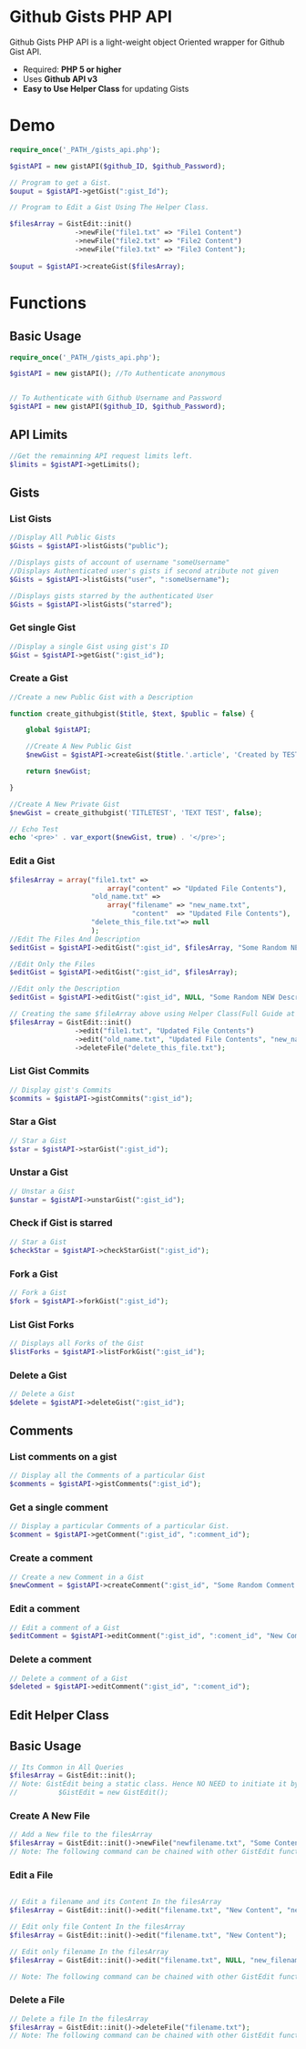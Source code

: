 Github Gists PHP API
=======

Github Gists PHP API is a light-weight object Oriented wrapper for Github Gist API.

  - Required: **PHP 5 or higher**
  - Uses **Github API v3**
  - **Easy to Use Helper Class** for updating Gists



# Demo

```php
require_once('_PATH_/gists_api.php');

$gistAPI = new gistAPI($github_ID, $github_Password);
```
```php
// Program to get a Gist.
$ouput = $gistAPI->getGist(":gist_Id");
```
```php
// Program to Edit a Gist Using The Helper Class.

$filesArray = GistEdit::init()
                ->newFile("file1.txt" => "File1 Content")
                ->newFile("file2.txt" => "File2 Content")
                ->newFile("file3.txt" => "File3 Content");
                
$ouput = $gistAPI->createGist($filesArray);
```

# Functions

Basic Usage
------------

```php
require_once('_PATH_/gists_api.php');

$gistAPI = new gistAPI(); //To Authenticate anonymous


// To Authenticate with Github Username and Password
$gistAPI = new gistAPI($github_ID, $github_Password);

```

## API Limits
```php
//Get the remainning API request limits left.
$limits = $gistAPI->getLimits();

```

## Gists

### List Gists

```php
//Display All Public Gists
$Gists = $gistAPI->listGists("public");

//Displays gists of account of username "someUsername" 
//Displays Authenticated user's gists if second atribute not given
$Gists = $gistAPI->listGists("user", ":someUsername");

//Displays gists starred by the authenticated User
$Gists = $gistAPI->listGists("starred");
```

### Get single Gist
```php
//Display a single Gist using gist's ID
$Gist = $gistAPI->getGist(":gist_id");

```

### Create a Gist
```php
//Create a new Public Gist with a Description

function create_githubgist($title, $text, $public = false) {

    global $gistAPI;

    //Create A New Public Gist
    $newGist = $gistAPI->createGist($title.'.article', 'Created by TEST', $text, $public);

    return $newGist;

}

//Create A New Private Gist
$newGist = create_githubgist('TITLETEST', 'TEXT TEST', false);

// Echo Test
echo '<pre>' . var_export($newGist, true) . '</pre>';
```
### Edit a Gist
```php
$filesArray = array("file1.txt" => 
                        array("content" => "Updated File Contents"),
                    "old_name.txt" =>
                        array("filename" => "new_name.txt",
                              "content"  => "Updated File Contents"),
                    "delete_this_file.txt"=> null
                    );
//Edit The Files And Description
$editGist = $gistAPI->editGist(":gist_id", $filesArray, "Some Random NEW Description"); 

//Edit Only the Files
$editGist = $gistAPI->editGist(":gist_id", $filesArray);

//Edit only the Description
$editGist = $gistAPI->editGist(":gist_id", NULL, "Some Random NEW Description"); 
```
```php
// Creating the same $fileArray above using Helper Class(Full Guide at Bottom) :
$filesArray = GistEdit::init()
                ->edit("file1.txt", "Updated File Contents")
                ->edit("old_name.txt", "Updated File Contents", "new_name.txt")
                ->deleteFile("delete_this_file.txt");
```
### List Gist Commits
```php
// Display gist's Commits
$commits = $gistAPI->gistCommits(":gist_id");
```
### Star a Gist
```php
// Star a Gist
$star = $gistAPI->starGist(":gist_id");
```
### Unstar a Gist
```php
// Unstar a Gist
$unstar = $gistAPI->unstarGist(":gist_id");
```
### Check if Gist is starred
```php
// Star a Gist
$checkStar = $gistAPI->checkStarGist(":gist_id");
```
### Fork a Gist
```php
// Fork a Gist
$fork = $gistAPI->forkGist(":gist_id");
```
### List Gist Forks
```php
// Displays all Forks of the Gist
$listForks = $gistAPI->listForkGist(":gist_id");
```
### Delete a Gist
```php
// Delete a Gist
$delete = $gistAPI->deleteGist(":gist_id");
```
## Comments

### List comments on a gist
```php
// Display all the Comments of a particular Gist
$comments = $gistAPI->gistComments(":gist_id");
```
### Get a single comment
```php
// Display a particular Comments of a particular Gist.
$comment = $gistAPI->getComment(":gist_id", ":comment_id");
```
### Create a comment
```php
// Create a new Comment in a Gist
$newComment = $gistAPI->createComment(":gist_id", "Some Random Comment Data");
```
### Edit a comment
```php
// Edit a comment of a Gist
$editComment = $gistAPI->editComment(":gist_id", ":coment_id", "New Comment Data");
```

### Delete a comment
```php
// Delete a comment of a Gist
$deleted = $gistAPI->editComment(":gist_id", ":coment_id");
```

Edit Helper Class
-------
## Basic Usage
```php
// Its Common in All Queries
$filesArray = GistEdit::init();
// Note: GistEdit being a static class. Hence NO NEED to initiate it by 
//          $GistEdit = new GistEdit();
```

### Create A New File

```php
// Add a New file to the filesArray
$filesArray = GistEdit::init()->newFile("newfilename.txt", "Some Content");
// Note: The following command can be chained with other GistEdit functions.
```
### Edit a  File

```php

// Edit a filename and its Content In the filesArray
$filesArray = GistEdit::init()->edit("filename.txt", "New Content", "new_filename.txt");

// Edit only file Content In the filesArray
$filesArray = GistEdit::init()->edit("filename.txt", "New Content");

// Edit only filename In the filesArray
$filesArray = GistEdit::init()->edit("filename.txt", NULL, "new_filename.txt");

// Note: The following command can be chained with other GistEdit functions.
```

### Delete a File

```php
// Delete a file In the filesArray
$filesArray = GistEdit::init()->deleteFile("filename.txt");
// Note: The following command can be chained with other GistEdit functions.
```
